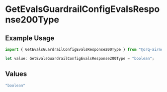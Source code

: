 # GetEvalsGuardrailConfigEvalsResponse200Type

## Example Usage

```typescript
import { GetEvalsGuardrailConfigEvalsResponse200Type } from "@orq-ai/node/models/operations";

let value: GetEvalsGuardrailConfigEvalsResponse200Type = "boolean";
```

## Values

```typescript
"boolean"
```